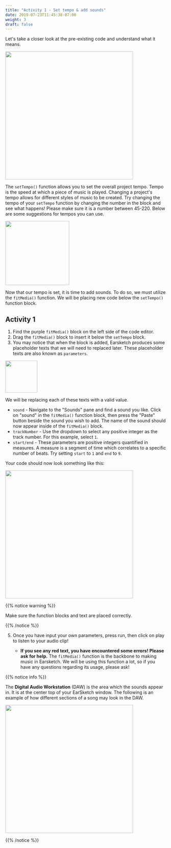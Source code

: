 ```yaml
---
title: "Activity 1 - Set tempo & add sounds"
date: 2019-07-23T11:45:38-07:00
weight: 3
draft: false
---
```


Let's take a closer look at the pre-existing code and understand what it means. 

<img src="../img/screenshot-setup-complete.png" height="400"/>

The `setTempo()` function allows you to set the overall project tempo. Tempo is the speed at which a piece of music is played. Changing a project's tempo allows for different styles of music to be created. Try changing the tempo of your `setTempo` function by changing the number in the block and see what happens! Please make sure it is a number between 45-220. Below are some suggestions for tempos you can use.

<img src="../img/img-tempo1.png" height="200"/>

Now that our tempo is set, it is time to add sounds. To do so, we must utilize the `fitMedia()` function. We will be placing new code below the `setTempo()` function block.

## Activity 1

1. Find the purple `fitMedia()` block on the left side of the code editor.
2. Drag the `fitMedia()` block to insert it below the `setTempo` block.
3. You may notice that when the block is added, Earsketch produces some placeholder texts that we will need to replaced later. These placeholder texts are also known as `parameters`.

<img src="../img/screenshot-parameters.png" height="100"/>

We will be replacing each of these texts with a valid value.

- `sound` - Navigate to the "Sounds" pane and find a sound you like. Click on "sound" in the `fitMedia()` function block, then press the "Paste" button beside the sound you wish to add. The name of the sound should now appear inside of the `fitMedia()` block.
- `trackNumber` - Use the dropdown to select any positive integer as the track number. For this example, select `1`.
- `start/end` - These parameters are positive integers quantified in measures. A measure is a segment of time which correlates to a specific number of beats. Try setting `start` to `1` and `end` to `9`.

Your code should now look something like this:

<img src="../img/screenshot-fit-media.png" height="400"/>

{{% notice warning %}}

Make sure the function blocks and text are placed correctly.

{{% /notice %}}

5. Once you have input your own parameters, press run, then click on play to listen to your audio clip!

    - **If you see any red text, you have encountered some errors! Please ask for help.** The `fitMedia()` function is the backbone to making music in Earsketch. We will be using this function a lot, so if you have any questions regarding its usage, please ask!

{{% notice info %}}

The **Digital Audio Workstation** (DAW) is the area which the sounds appear in. It is at the center top of your EarSketch window. The following is an example of how different sections of a song may look in the DAW.

<img src="../img/screenshot-daw.png" height="400"/>

{{% /notice %}}